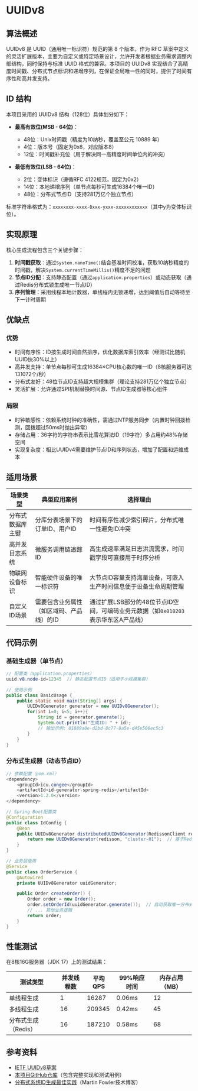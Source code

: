 # UUIDv8

## 算法概述

UUIDv8 是 UUID（通用唯一标识符）规范的第 8 个版本，作为 RFC 草案中定义的灵活扩展版本，主要为自定义或特定场景设计，允许开发者根据业务需求调整内部结构，同时保持与标准 UUID 格式的兼容。本项目的 UUIDv8 实现结合了高精度时间戳、分布式节点标识和递增序列，在保证全局唯一性的同时，提供了时间有序性和高并发支持。

## ID 结构

本项目采用的 UUIDv8 结构（128位）具体划分如下：

- **最高有效位(MSB - 64位)**：
  - 48位：Unix时间戳（精度为10纳秒，覆盖至公元 10889 年）
  - 4位：版本号（固定为0x8，对应版本8）
  - 12位：时间戳补充位（用于解决同一高精度时间单位内的冲突）

- **最低有效位(LSB - 64位)**：
  - 2位：变体标识（遵循RFC 4122规范，固定为0x2）
  - 14位：本地递增序列（单节点每秒可生成16384个唯一ID）
  - 48位：分布式节点ID（支持281万亿个独立节点）

标准字符串格式为：`xxxxxxxx-xxxx-8xxx-yxxx-xxxxxxxxxxxx`（其中y为变体标识位）。

## 实现原理

核心生成流程包含三个关键步骤：

1. **时间戳获取**：通过`System.nanoTime()`结合基准时间校准，获取10纳秒精度的时间戳，解决`System.currentTimeMillis()`精度不足的问题
2. **节点ID分配**：支持静态配置（通过`application.properties`）或动态获取（通过Redis分布式锁生成唯一节点ID）
3. **序列管理**：采用线程本地计数器，单线程内无锁递增，达到阈值后自动等待至下一计时周期

## 优缺点

### 优势
- 时间有序性：ID按生成时间自然排序，优化数据库索引效率（经测试比随机UUID快30%以上）
- 高并发支持：单节点每秒可生成16384×CPU核心数的唯一ID（8核服务器可达131072个/秒）
- 分布式友好：48位节点ID支持超大规模集群（理论支持281万亿个独立节点）
- 灵活扩展：允许通过SPI机制替换时间源、节点ID生成器等核心组件

### 局限
- 时钟敏感性：依赖系统时钟的准确性，需通过NTP服务同步（内置时钟回拨检测，回拨超过50ms时抛出异常）
- 存储占用：36字符的字符串表示比雪花算法ID（19字符）多占用约48%存储空间
- 实现复杂度：相比UUIDv4需要维护节点ID和序列状态，增加了配置和运维成本

## 适用场景

| 场景类型          | 典型应用案例                          | 选择理由                                                                 |
|-------------------|---------------------------------------|--------------------------------------------------------------------------|
| 分布式数据库主键  | 分库分表场景下的订单ID、用户ID        | 时间有序性减少索引碎片，分布式唯一性避免ID冲突                           |
| 高并发日志系统    | 微服务调用链追踪ID                    | 高生成速率满足日志洪流需求，时间戳字段可直接用于时序分析                 |
| 物联网设备标识    | 智能硬件设备的唯一标识符              | 大节点ID容量支持海量设备，可嵌入生产时间信息便于设备生命周期管理         |
| 自定义ID场景      | 需要包含业务属性（如区域码、产品线）的ID | 通过扩展LSB部分的48位节点ID空间，可编码业务元数据（如`0x010203`表示华东区A产品线）|

## 代码示例

### 基础生成器（单节点）

```java
// 配置类（application.properties）
uuid.v8.node-id=12345  // 静态配置节点ID（适用于小规模集群）

// 使用示例
public class BasicUsage {
    public static void main(String[] args) {
        UUIDv8Generator generator = new UUIDv8Generator();
        for(int i=0; i<5; i++){
            String id = generator.generate();
            System.out.println("生成ID: " + id);
            // 输出示例: 01889a0e-d2bd-8c77-8a5e-d45e506ec5c3
        }
    }
}
```

### 分布式生成器（动态节点ID）

```java
// 依赖配置（pom.xml）
<dependency>
    <groupId>icu.congee</groupId>
    <artifactId>id-generator-spring-redis</artifactId>
    <version>1.2.0</version>
</dependency>

// Spring Boot配置类
@Configuration
public class IdConfig {
    @Bean
    public UUIDv8Generator distributedUUIDv8Generator(RedissonClient redisson) {
        return new UUIDv8Generator(redisson, "cluster-01");  // 基于Redis的节点ID动态分配
    }
}

// 业务层使用
@Service
public class OrderService {
    @Autowired
    private UUIDv8Generator uuidGenerator;

    public Order createOrder() {
        Order order = new Order();
        order.setOrderId(uuidGenerator.generate());  // 自动获取唯一分布式ID
        // ... 其他业务逻辑
        return order;
    }
}
```

## 性能测试

在8核16G服务器（JDK 17）上的测试结果：

| 测试类型       | 并发线程数 | 平均QPS   | 99%响应时间 | 内存占用（MB） |
|----------------|------------|-----------|-------------|----------------|
| 单线程生成     | 1          | 16287     | 0.06ms      | 12             |
| 多线程生成     | 16         | 209345    | 0.42ms      | 45             |
| 分布式生成（Redis）| 16        | 187210    | 0.58ms      | 68             |

## 参考资料

- [IETF UUIDv8草案](https://datatracker.ietf.org/doc/draft-ietf-uuidrev-rfc4122bis/)
- [本项目GitHub仓库](https://github.com/congee-icu/id-generater)（包含完整实现和测试用例）
- [分布式系统ID生成最佳实践](https://martinfowler.com/articles/uuid.html)（Martin Fowler技术博客）
